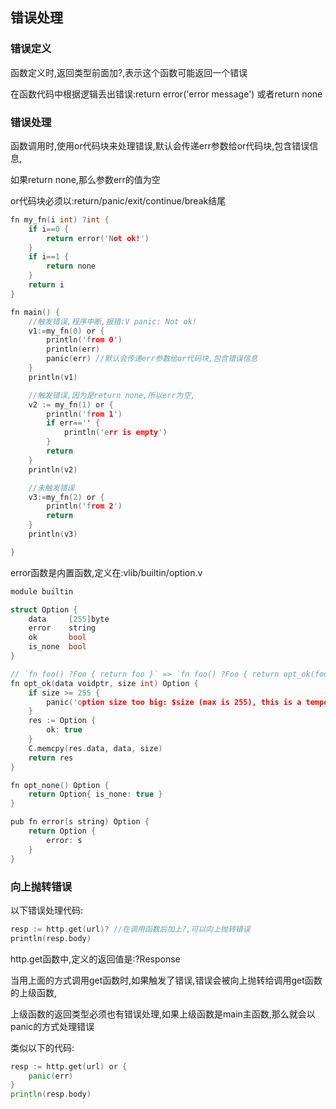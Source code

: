 ## 错误处理

### 错误定义

函数定义时,返回类型前面加?,表示这个函数可能返回一个错误

在函数代码中根据逻辑丢出错误:return error('error message') 或者return none

### 错误处理

函数调用时,使用or代码块来处理错误,默认会传递err参数给or代码块,包含错误信息,

如果return none,那么参数err的值为空

or代码块必须以:return/panic/exit/continue/break结尾

```c
fn my_fn(i int) ?int {
	if i==0 {
		return error('Not ok!')
	}
	if i==1 {
	    return none
	}
	return i
}

fn main() {
    //触发错误,程序中断,报错:V panic: Not ok!
	v1:=my_fn(0) or {
	    println('from 0')
	    println(err)
	    panic(err) //默认会传递err参数给or代码块,包含错误信息
	}
	println(v1)

    //触发错误,因为是return none,所以err为空,
	v2 := my_fn(1) or {
	    println('from 1')
	    if err=='' {
	        println('err is empty')
	    }
		return
	}
	println(v2)

    //未触发错误
	v3:=my_fn(2) or {
	    println('from 2')
	    return
	}
	println(v3)

}
```

error函数是内置函数,定义在:vlib/builtin/option.v

```c
module builtin

struct Option {
	data     [255]byte
	error    string
	ok       bool
	is_none  bool
}

// `fn foo() ?Foo { return foo }` => `fn foo() ?Foo { return opt_ok(foo); }`
fn opt_ok(data voidptr, size int) Option {
	if size >= 255 {
		panic('option size too big: $size (max is 255), this is a temporary limit')
	}
	res := Option {
		ok: true
	}
	C.memcpy(res.data, data, size)
	return res
}

fn opt_none() Option {
	return Option{ is_none: true }
}

pub fn error(s string) Option {
	return Option {
		error: s
	}
}
```



### 向上抛转错误

以下错误处理代码:

```c
resp := http.get(url)? //在调用函数后加上?,可以向上抛转错误
println(resp.body)
```

http.get函数中,定义的返回值是:?Response

当用上面的方式调用get函数时,如果触发了错误,错误会被向上抛转给调用get函数的上级函数,

上级函数的返回类型必须也有错误处理,如果上级函数是main主函数,那么就会以panic的方式处理错误

类似以下的代码:

```go
resp := http.get(url) or {
	panic(err)
}
println(resp.body)
```







